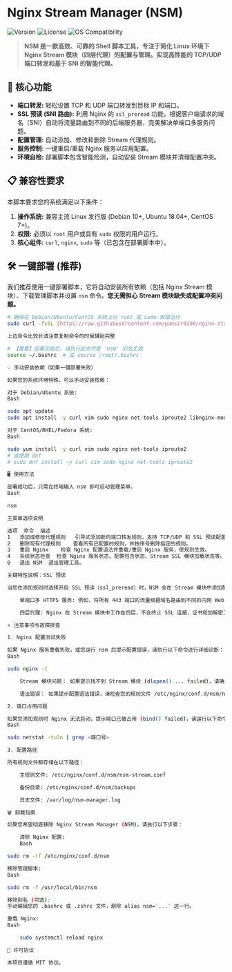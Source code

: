 
# Nginx Stream Manager (NSM)

![Version](https://img.shields.io/badge/Version-1.0.1%20(Stable)-blue)
![License](https://img.shields.io/github/license/pansir0290/nginx-stream-manager?color=orange)
![OS Compatibility](https://img.shields.io/badge/OS-Debian%20%7C%20Ubuntu%20%7C%20CentOS-green)

> **NSM 是一款高效、可靠的 Shell 脚本工具，专注于简化 Linux 环境下 Nginx Stream 模块（四层代理）的配置与管理。实现高性能的 TCP/UDP 端口转发和基于 SNI 的智能代理。**

## 🚀 核心功能

* **端口转发:** 轻松设置 TCP 和 UDP 端口转发到目标 IP 和端口。
* **SSL 预读 (SNI 路由):** 利用 Nginx 的 `ssl_preread` 功能，根据客户端请求的域名（SNI）自动将流量路由到不同的后端服务器，完美解决单端口多服务问题。
* **配置管理:** 自动添加、修改和删除 Stream 代理规则。
* **服务控制:** 一键重启/重载 Nginx 服务以应用配置。
* **环境自检:** 部署脚本包含智能检测，自动安装 Stream 模块并清理配置冲突。

## 📋 兼容性要求

本脚本要求您的系统满足以下条件：

1.  **操作系统:** 兼容主流 Linux 发行版 (Debian 10+, Ubuntu 18.04+, CentOS 7+)。
2.  **权限:** 必须以 `root` 用户或具有 `sudo` 权限的用户运行。
3.  **核心组件:** `curl`, `nginx`, `sudo` 等（已包含在部署脚本中）。

## 🛠️ 一键部署 (推荐)

我们推荐使用一键部署脚本，它将自动安装所有依赖（包括 Nginx Stream 模块）、下载管理脚本并设置 `nsm` 命令。**您无需担心 Stream 模块缺失或配置冲突问题。**

```bash
# 确保在 Debian/Ubuntu/CentOS 系统上以 root 或 sudo 权限运行
sudo curl -fsSL [https://raw.githubusercontent.com/pansir0290/nginx-stream-manager/main/deploy.sh](https://raw.githubusercontent.com/pansir0290/nginx-stream-manager/main/deploy.sh) | bash

上边命令比较长请注意复制命令的时候辅助完整

# 【重要】部署完成后，请执行此命令使 'nsm' 别名生效
source ~/.bashrc  # 或 source /root/.bashrc

💡 手动安装依赖（如果一键部署失败）

如果您的系统环境特殊，可以手动安装依赖：

对于 Debian/Ubuntu 系统:
Bash

sudo apt update
sudo apt install -y curl vim sudo nginx net-tools iproute2 libnginx-mod-stream

对于 CentOS/RHEL/Fedora 系统:
Bash

sudo yum install -y curl vim sudo nginx net-tools iproute2
# 或使用 dnf
# sudo dnf install -y curl vim sudo nginx net-tools iproute2

🖥️ 使用方法

部署成功后，只需在终端输入 nsm 即可启动管理菜单。
Bash

nsm

主菜单选项说明

选项	命令	描述
1	添加或修改代理规则	引导式添加新的端口转发规则，支持 TCP/UDP 和 SSL 预读配置。
2	删除现有代理规则	查看所有已配置的规则，并按序号删除指定的规则。
3	重启 Nginx	检查 Nginx 配置语法并重载/重启 Nginx 服务，使规则生效。
4	系统状态检查	检查 Nginx 服务状态、配置包含状态、Stream SSL 模块加载状态等。
0	退出 NSM	退出管理工具。

关键特性说明：SSL 预读

当您在添加规则时选择开启 SSL 预读（ssl_preread）时，NSM 会在 Stream 模块中添加配置，让 Nginx 能够读取 SSL 握手时的 SNI 域名信息，从而实现：

    单端口多 HTTPS 服务: 例如，将所有 443 端口的流量根据域名路由到不同的内网 Web 服务器。

    四层代理: Nginx 在 Stream 模块中工作在四层，不会终止 SSL 连接，证书和加解密工作仍在后端服务器上完成。

⭐ 注意事项与故障排查

1. Nginx 配置测试失败

如果 Nginx 服务重载失败，或您运行 nsm 后提示配置错误，请执行以下命令进行详细诊断：
Bash

sudo nginx -t

    Stream 模块问题： 如果提示找不到 Stream 模块 (dlopen() ... failed)，请确认您使用了最新的 deploy.sh，它会自动安装 libnginx-mod-stream 并清理配置冲突。

    语法错误： 如果提示配置语法错误，请检查您的规则文件 /etc/nginx/conf.d/nsm/nsm-stream.conf，确保没有多余或缺失的花括号 {} 或分号 ;。

2. 端口占用问题

如果您添加规则时 Nginx 无法启动，提示端口已被占用 (bind() failed)，请运行以下命令检查哪个进程占用了该端口：
Bash

sudo netstat -tuln | grep <端口号>

3. 配置路径

所有规则文件都存储在以下路径：

    主规则文件: /etc/nginx/conf.d/nsm/nsm-stream.conf

    备份目录: /etc/nginx/conf.d/nsm/backups

    日志文件: /var/log/nsm-manager.log

🗑️ 卸载指南

如果您希望彻底移除 Nginx Stream Manager (NSM)，请执行以下步骤：

    清除 Nginx 配置:
    Bash

sudo rm -rf /etc/nginx/conf.d/nsm

移除管理脚本:
Bash

sudo rm -f /usr/local/bin/nsm

移除别名 (可选):
手动编辑您的 .bashrc 或 .zshrc 文件，删除 alias nsm='...' 这一行。

重载 Nginx:
Bash

    sudo systemctl reload nginx

📜 许可协议

本项目遵循 MIT 协议。
